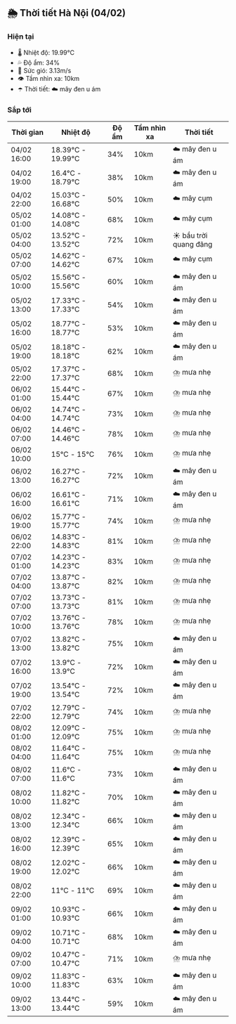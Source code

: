 ## 🌦️ Thời tiết Hà Nội (04/02)

### Hiện tại

- 🌡️ Nhiệt độ: 19.99℃
- 💦 Độ ẩm: 34%
- 💨 Sức gió: 3.13m/s
- 👁️ Tầm nhìn xa: 10km
- ☂️ Thời tiết: ☁️ mây đen u ám

### Sắp tới

| Thời gian | Nhiệt độ | Độ ẩm | Tầm nhìn xa | Thời tiết |
| --- | --- | --- | --- | --- |
| 04/02 16:00 | 18.39℃ - 19.99℃ | 34% | 10km | ☁️ mây đen u ám |
| 04/02 19:00 | 16.4℃ - 18.79℃ | 38% | 10km | ☁️ mây đen u ám |
| 04/02 22:00 | 15.03℃ - 16.68℃ | 50% | 10km | ☁️ mây cụm |
| 05/02 01:00 | 14.08℃ - 14.08℃ | 68% | 10km | ☁️ mây cụm |
| 05/02 04:00 | 13.52℃ - 13.52℃ | 72% | 10km | ☀️ bầu trời quang đãng |
| 05/02 07:00 | 14.62℃ - 14.62℃ | 67% | 10km | ☁️ mây cụm |
| 05/02 10:00 | 15.56℃ - 15.56℃ | 60% | 10km | ☁️ mây đen u ám |
| 05/02 13:00 | 17.33℃ - 17.33℃ | 54% | 10km | ☁️ mây đen u ám |
| 05/02 16:00 | 18.77℃ - 18.77℃ | 53% | 10km | ☁️ mây đen u ám |
| 05/02 19:00 | 18.18℃ - 18.18℃ | 62% | 10km | ☁️ mây đen u ám |
| 05/02 22:00 | 17.37℃ - 17.37℃ | 68% | 10km | ⛈️ mưa nhẹ |
| 06/02 01:00 | 15.44℃ - 15.44℃ | 67% | 10km | ⛈️ mưa nhẹ |
| 06/02 04:00 | 14.74℃ - 14.74℃ | 73% | 10km | ⛈️ mưa nhẹ |
| 06/02 07:00 | 14.46℃ - 14.46℃ | 78% | 10km | ⛈️ mưa nhẹ |
| 06/02 10:00 | 15℃ - 15℃ | 76% | 10km | ⛈️ mưa nhẹ |
| 06/02 13:00 | 16.27℃ - 16.27℃ | 72% | 10km | ☁️ mây đen u ám |
| 06/02 16:00 | 16.61℃ - 16.61℃ | 71% | 10km | ☁️ mây đen u ám |
| 06/02 19:00 | 15.77℃ - 15.77℃ | 74% | 10km | ⛈️ mưa nhẹ |
| 06/02 22:00 | 14.83℃ - 14.83℃ | 81% | 10km | ⛈️ mưa nhẹ |
| 07/02 01:00 | 14.23℃ - 14.23℃ | 83% | 10km | ⛈️ mưa nhẹ |
| 07/02 04:00 | 13.87℃ - 13.87℃ | 82% | 10km | ⛈️ mưa nhẹ |
| 07/02 07:00 | 13.73℃ - 13.73℃ | 81% | 10km | ⛈️ mưa nhẹ |
| 07/02 10:00 | 13.76℃ - 13.76℃ | 78% | 10km | ⛈️ mưa nhẹ |
| 07/02 13:00 | 13.82℃ - 13.82℃ | 75% | 10km | ☁️ mây đen u ám |
| 07/02 16:00 | 13.9℃ - 13.9℃ | 72% | 10km | ☁️ mây đen u ám |
| 07/02 19:00 | 13.54℃ - 13.54℃ | 72% | 10km | ☁️ mây đen u ám |
| 07/02 22:00 | 12.79℃ - 12.79℃ | 74% | 10km | ⛈️ mưa nhẹ |
| 08/02 01:00 | 12.09℃ - 12.09℃ | 75% | 10km | ⛈️ mưa nhẹ |
| 08/02 04:00 | 11.64℃ - 11.64℃ | 75% | 10km | ⛈️ mưa nhẹ |
| 08/02 07:00 | 11.6℃ - 11.6℃ | 73% | 10km | ☁️ mây đen u ám |
| 08/02 10:00 | 11.82℃ - 11.82℃ | 70% | 10km | ☁️ mây đen u ám |
| 08/02 13:00 | 12.34℃ - 12.34℃ | 66% | 10km | ☁️ mây đen u ám |
| 08/02 16:00 | 12.39℃ - 12.39℃ | 65% | 10km | ☁️ mây đen u ám |
| 08/02 19:00 | 12.02℃ - 12.02℃ | 66% | 10km | ☁️ mây đen u ám |
| 08/02 22:00 | 11℃ - 11℃ | 69% | 10km | ☁️ mây đen u ám |
| 09/02 01:00 | 10.93℃ - 10.93℃ | 66% | 10km | ☁️ mây đen u ám |
| 09/02 04:00 | 10.71℃ - 10.71℃ | 68% | 10km | ☁️ mây đen u ám |
| 09/02 07:00 | 10.47℃ - 10.47℃ | 71% | 10km | ⛈️ mưa nhẹ |
| 09/02 10:00 | 11.83℃ - 11.83℃ | 63% | 10km | ☁️ mây đen u ám |
| 09/02 13:00 | 13.44℃ - 13.44℃ | 59% | 10km | ☁️ mây đen u ám |
